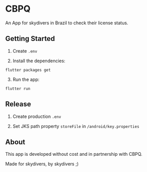 # CBPQ

An App for skydivers in Brazil to check their license status.

## Getting Started

1. Create `.env` 

2. Install the dependencies:

```
flutter packages get
```

3. Run the app:

```
flutter run
```

## Release

1. Create production `.env` 

2. Set JKS path property `storeFile` in `/android/key.properties`


## About

This app is developed without cost and in partnership with CBPQ.

Made for skydivers, by skydivers ;)